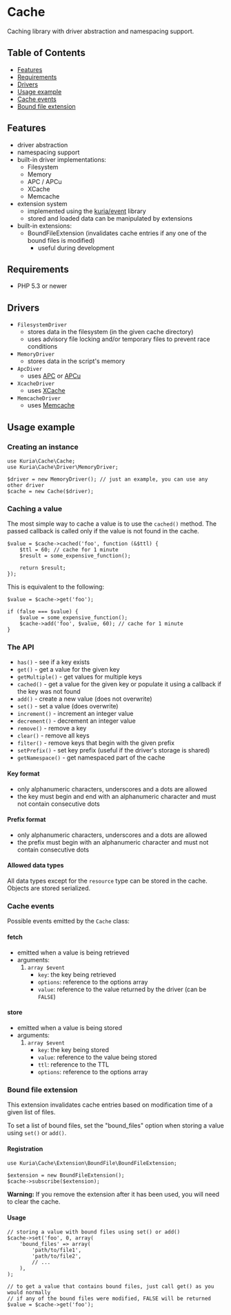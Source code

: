 Cache
=====

Caching library with driver abstraction and namespacing support.


## Table of Contents

- [Features](#features)
- [Requirements](#requirements)
- [Drivers](#drivers)
- [Usage example](#usage)
- [Cache events](#events)
- [Bound file extension](#bound-file-extension)

## <a name="features"></a> Features

- driver abstraction
- namespacing support
- built-in driver implementations:
    - Filesystem
    - Memory
    - APC / APCu
    - XCache
    - Memcache
- extension system
    - implemented using the [kuria/event](https://github.com/kuria/event) library
    - stored and loaded data can be manipulated by extensions
- built-in extensions:
    - BoundFileExtension (invalidates cache entries if any one of the bound files is modified)
        - useful during development

## <a name="requirements"></a> Requirements

- PHP 5.3 or newer


## <a name="drivers"></a> Drivers

- `FilesystemDriver`
    - stores data in the filesystem (in the given cache directory)
    - uses advisory file locking and/or temporary files to prevent race conditions
- `MemoryDriver`
    - stores data in the script's memory
- `ApcDiver`
    - uses [APC](http://php.net/manual/en/book.apc.php) or [APCu](https://pecl.php.net/package/APCu)
- `XcacheDriver`
    - uses [XCache](http://xcache.lighttpd.net/)
- `MemcacheDriver`
    - uses [Memcache](https://pecl.php.net/package/memcache)


## <a name="usage"></a> Usage example


### Creating an instance

    use Kuria\Cache\Cache;
    use Kuria\Cache\Driver\MemoryDriver;

    $driver = new MemoryDriver(); // just an example, you can use any other driver
    $cache = new Cache($driver);


### Caching a value

The most simple way to cache a value is to use the `cached()` method. The passed callback is called
only if the value is not found in the cache.

    $value = $cache->cached('foo', function (&$ttl) {
        $ttl = 60; // cache for 1 minute
        $result = some_expensive_function();

        return $result;
    });

This is equivalent to the following:

    $value = $cache->get('foo');

    if (false === $value) {
        $value = some_expensive_function();
        $cache->add('foo', $value, 60); // cache for 1 minute
    }


### The API

- `has()` - see if a key exists
- `get()` - get a value for the given key
- `getMultiple()` - get values for multiple keys
- `cached()` - get a value for the given key or populate it using a callback if the key was not found
- `add()` - create a new value (does not overwrite)
- `set()` - set a value (does overwrite)
- `increment()` - increment an integer value
- `decrement()` - decrement an integer value
- `remove()` - remove a key
- `clear()` - remove all keys
- `filter()` - remove keys that begin with the given prefix
- `setPrefix()` - set key prefix (useful if the driver's storage is shared)
- `getNamespace()` - get namespaced part of the cache


#### Key format

- only alphanumeric characters, underscores and a dots are allowed
- the key must begin and end with an alphanumeric character and must not contain consecutive dots


#### Prefix format

- only alphanumeric characters, underscores and a dots are allowed
- the prefix must begin with an alphanumeric character and must not contain consecutive dots


#### Allowed data types

All data types except for the `resource` type can be stored in the cache. Objects are stored serialized.


### <a name="events"></a> Cache events

Possible events emitted by the `Cache` class:

#### fetch

- emitted when a value is being retrieved
- arguments:
    1. `array $event`
        - `key`: the key being retrieved
        - `options`: reference to the options array
        - `value`: reference to the value returned by the driver (can be `FALSE`)


#### store

- emitted when a value is being stored
- arguments:
    1. `array $event`
        - `key`: the key being stored
        - `value`: reference to the value being stored
        - `ttl`: reference to the TTL
        - `options`: reference to the options array


### <a name="bound-file-extension"></a> Bound file extension

This extension invalidates cache entries based on modification time of a given list of files.

To set a list of bound files, set the "bound_files" option when storing a value using `set()`
or `add()`.


#### Registration

    use Kuria\Cache\Extension\BoundFile\BoundFileExtension;
    
    $extension = new BoundFileExtension();
    $cache->subscribe($extension);

**Warning:** If you remove the extension after it has been used, you will need to clear the cache.


#### Usage

    // storing a value with bound files using set() or add()
    $cache->set('foo', 0, array(
        'bound_files' => array(
            'path/to/file1',
            'path/to/file2',
            // ...
        ),
    );

    // to get a value that contains bound files, just call get() as you would normally
    // if any of the bound files were modified, FALSE will be returned
    $value = $cache->get('foo');

